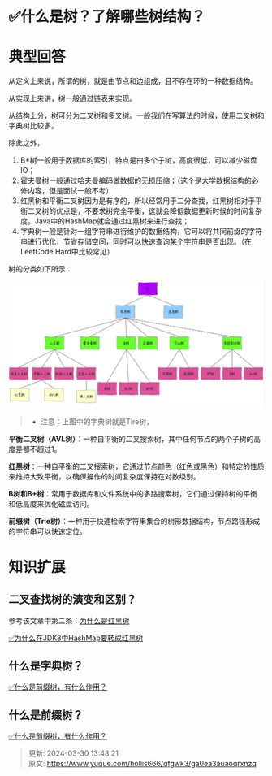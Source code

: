 # ✅什么是树？了解哪些树结构？

# 典型回答
从定义上来说，所谓的树，就是由节点和边组成，且不存在环的一种数据结构。



从实现上来讲，树一般通过链表来实现。



从结构上分，树可分为二叉树和多叉树。一般我们在写算法的时候，使用二叉树和字典树比较多。



除此之外，

1. B*树一般用于数据库的索引，特点是由多个子树，高度很低，可以减少磁盘IO；
2. 霍夫曼树一般通过哈夫曼编码做数据的无损压缩；（这个是大学数据结构的必修内容，但是面试一般不考）
3. 红黑树和平衡二叉树因为是有序的，所以经常用于二分查找，红黑树相对于平衡二叉树的优点是，不要求树完全平衡，这就会降低数据更新时候的时间复杂度。Java中的HashMap就会通过红黑树来进行查找；
4. 字典树一般是针对一组字符串进行维护的数据结构，它可以将共同前缀的字符串进行优化，节省存储空间，同时可以快速查询某个字符串是否出现。（在LeetCode Hard中比较常见）

树的分类如下所示：

![1676790533990-dbdc9fc3-6a18-4c42-a2ff-da17aef3db29.png](./img/AUsbDAJ76ERCUP6I/1676790533990-dbdc9fc3-6a18-4c42-a2ff-da17aef3db29-861897.png)

> + 注意：上图中的字典树就是Tire树，
>





**平衡二叉树（AVL树）**：一种自平衡的二叉搜索树，其中任何节点的两个子树的高度差都不超过1。

**红黑树**：一种自平衡的二叉搜索树，它通过节点颜色（红色或黑色）和特定的性质来维持大致平衡，以确保操作的时间复杂度保持在对数级别。

**B树和B+树**：常用于数据库和文件系统中的多路搜索树，它们通过保持树的平衡和低高度来优化磁盘访问。

**前缀树（Trie树）**：一种用于快速检索字符串集合的树形数据结构，节点路径形成的字符串可以快速定位。

<font style="color:rgb(13, 13, 13);"></font>

# 知识扩展
## 二叉查找树的演变和区别？
参考该文章中第二条：[为什么是红黑树](https://www.yuque.com/hollis666/qfgwk3/zx609g)

[✅为什么在JDK8中HashMap要转成红黑树](https://www.yuque.com/hollis666/qfgwk3/zx609g)

## 什么是字典树？
[✅什么是前缀树，有什么作用？](https://www.yuque.com/hollis666/qfgwk3/waqku6qab64aow90)

## 什么是前缀树？


[✅什么是前缀树，有什么作用？](https://www.yuque.com/hollis666/qfgwk3/waqku6qab64aow90)



> 更新: 2024-03-30 13:48:21  
> 原文: <https://www.yuque.com/hollis666/qfgwk3/ga0ea3auaoqrxnzq>